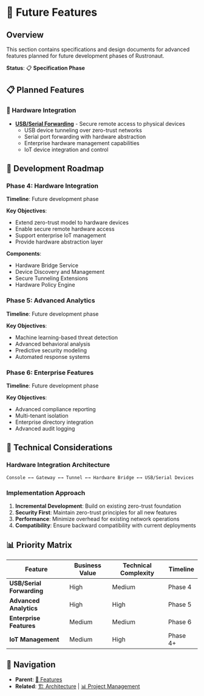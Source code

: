 # 🔮 Future Features

## Overview

This section contains specifications and design documents for advanced features planned for future development phases of Rustronaut.

**Status**: 📋 **Specification Phase**

## 📋 Planned Features

### 🔌 Hardware Integration
- **[USB/Serial Forwarding](usb-serial-forwarding.md)** - Secure remote access to physical devices
  - USB device tunneling over zero-trust networks
  - Serial port forwarding with hardware abstraction
  - Enterprise hardware management capabilities
  - IoT device integration and control

## 🎯 Development Roadmap

### Phase 4: Hardware Integration
**Timeline**: Future development phase

**Key Objectives**:
- Extend zero-trust model to hardware devices
- Enable secure remote hardware access
- Support enterprise IoT management
- Provide hardware abstraction layer

**Components**:
- Hardware Bridge Service
- Device Discovery and Management
- Secure Tunneling Extensions
- Hardware Policy Engine

### Phase 5: Advanced Analytics
**Timeline**: Future development phase

**Key Objectives**:
- Machine learning-based threat detection
- Advanced behavioral analysis
- Predictive security modeling
- Automated response systems

### Phase 6: Enterprise Features
**Timeline**: Future development phase

**Key Objectives**:
- Advanced compliance reporting
- Multi-tenant isolation
- Enterprise directory integration
- Advanced audit logging

## 🔧 Technical Considerations

### Hardware Integration Architecture
```
Console ←→ Gateway ←→ Tunnel ←→ Hardware Bridge ←→ USB/Serial Devices
```

### Implementation Approach
1. **Incremental Development**: Build on existing zero-trust foundation
2. **Security First**: Maintain zero-trust principles for all new features
3. **Performance**: Minimize overhead for existing network operations
4. **Compatibility**: Ensure backward compatibility with current deployments

## 📊 Priority Matrix

| Feature | Business Value | Technical Complexity | Timeline |
|---------|---------------|---------------------|----------|
| **USB/Serial Forwarding** | High | Medium | Phase 4 |
| **Advanced Analytics** | High | High | Phase 5 |
| **Enterprise Features** | Medium | Medium | Phase 6 |
| **IoT Management** | Medium | High | Phase 4+ |

## 🧭 Navigation

- **Parent**: [🎯 Features](../README.md)
- **Related**: [🏗️ Architecture](../../architecture/README.md) | [📊 Project Management](../../project-management/README.md)
